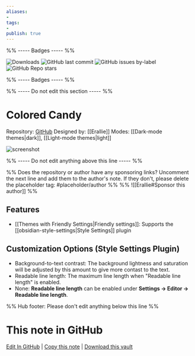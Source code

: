 ```yaml
---
aliases:
- 
tags: 
- 
publish: true
---
```


%% ----- Badges ----- %%

![Downloads](https://img.shields.io/badge/downloads-1079-573E7A?style=for-the-badge&logo=)
![GitHub last commit](https://img.shields.io/github/last-commit/Erallie/colored-candy?color=573E7A&label=last%20update&logo=github&style=for-the-badge)
![GitHub issues by-label](https://img.shields.io/github/issues/Erallie/colored-candy/help%20wanted?color=573E7A&logo=github&style=for-the-badge) 
![GitHub Repo stars](https://img.shields.io/github/stars/Erallie/colored-candy?color=573E7A&logo=github&style=for-the-badge)

%% ----- Badges ----- %%

%% ----- Do not edit this section ----- %%

# Colored Candy

Repository: [GitHub](https://github.com/Erallie/colored-candy)
Designed by: [[Erallie]]
Modes: [[Dark-mode themes|dark]], [[Light-mode themes|light]]



![screenshot](https://github.com/Erallie/colored-candy/raw/HEAD/colored-candy-thumbnail.png)

%% ----- Do not edit anything above this line ----- %% 

%% Does the repository or author have any sponsoring links? Uncomment the next line and add them to the author's note. If they don't, please delete the placeholder tag: #placeholder/author %%
%% ![[Erallie#Sponsor this author]] %%


## Features

- [[Themes with Friendly Settings|Friendly settings]]: Supports the [[obsidian-style-settings|Style Settings]] plugin

## Customization Options (Style Settings Plugin) 
- Background-to-text contrast: The background lightness and saturation will be adjusted by this amount to give more contast to the text.
- Readable line length: The maximum line length when "Readable line length" is enabled.
- None: **Readable line length** can be enabled under **Settings → Editor → Readable line length**.


%% Hub footer: Please don't edit anything below this line %%

# This note in GitHub

<span class="git-footer">[Edit In GitHub](https://github.dev/obsidian-community/obsidian-hub/blob/main/02%20-%20Community%20Expansions/02.05%20All%20Community%20Expansions/Themes/Colored%20Candy.md "git-hub-edit-note") | [Copy this note](https://raw.githubusercontent.com/obsidian-community/obsidian-hub/main/02%20-%20Community%20Expansions/02.05%20All%20Community%20Expansions/Themes/Colored%20Candy.md "git-hub-copy-note") | [Download this vault](https://github.com/obsidian-community/obsidian-hub/archive/refs/heads/main.zip "git-hub-download-vault") </span>
